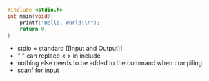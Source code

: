```c
#include <stdio.h>
int main(void){
	printf("Hello, World!\n");
	return 0;
}
```
- stdio = standard [[Input and Output]]
- " " can replace < > in include
- nothing else needs to be added to the command when compiling
- scanf for input
